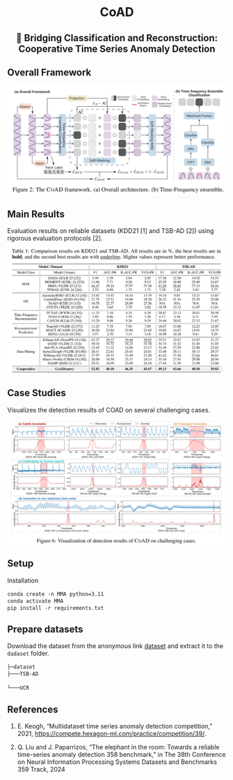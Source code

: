 <h1 align="center">CoAD</h1>
<h2 align="center">🌉 Bridging Classification and Reconstruction: Cooperative Time Series Anomaly Detection</h2>

## Overall Framework ##
<p style="text-align: center;">
<img src="fig/main_structure.png" alt="main_structure" width="500">
</p>

## Main Results ##
Evaluation results on reliable datasets (KDD21 [1] and TSB-AD [2]) using rigorous evaluation protocols [2].

<p style="text-align: center;">
<img src="fig/main_results.png" alt="main_results" width="500">
</p>

## Case Studies ##
Visualizes the detection results of COAD on several challenging cases.

<p style="text-align: center;">
<img src="fig/case_study.png" alt="main_results" width="500">
</p>


## Setup ##
Installation
```
conda create -n MMA python=3.11
conda activate MMA
pip install -r requirements.txt
```

## Prepare datasets ##

Download the dataset from the anonymous link [dataset](https://d.kuku.lu/pfj2vscrj) and extract it to the `dadaset` folder.
```
├─dataset
├───TSB-AD

└───UCR
```

## 

## References ##
1. E. Keogh, “Multidataset time series anomaly detection competition,” 2021, https://compete.hexagon-ml.com/practice/competition/39/.

2. Q. Liu and J. Paparrizos, “The elephant in the room: Towards a reliable time-series anomaly detection
358 benchmark,” in The 38th Conference on Neural Information Processing Systems Datasets and Benchmarks
359 Track, 2024
